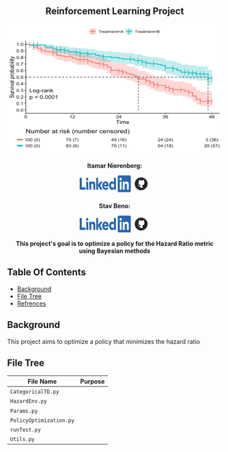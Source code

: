 <h2 align="center">Reinforcement Learning Project
</h2> 
<p align="center">
<img src="images/ProjectHeader.png" width="800" height="300" />
  </p>
<h4 align="center">
    Itamar Nierenberg:
  
  <a href="https://www.linkedin.com/in/itamar-nierenberg-1406261b9/"><img src="./images/LinkedInLogo.png" width="120" height="40"/></a>
    <a href="https://github.com/itamarnierenberg"><img src="./images/GitHubLogo.png" width="40" height="40"/></a>
</a>

<h4 align="center">
    Stav Beno:
  
  <a href="https://www.linkedin.com/in/stav-beno-26033a232/"><img src="./images/LinkedInLogo.png" width="120" height="40"/></a>
    <a href="https://github.com/stavbeno/"><img src="./images/GitHubLogo.png" width="40" height="40"/></a>
</a>

This project's goal is to optimize a policy for the Hazard Ratio metric using Bayesian methods

Table Of Contents
--
* [Background](#background)
* [File Tree](#file-tree)
* [Refrences](#refrences)

## Background
This project aims to optimize a policy that minimizes the hazard ratio 

## File Tree
| File Name                            | Purpose |
|--------------------------------------|---------|
| `CategoricalTD.py`                   |         |
| `HazardEnv.py`                       |         |
| `Params.py`                          |         |
| `PolicyOptimization.py`              |         |
| `runTest.py`                         |         |
| `Utils.py`                           |         |